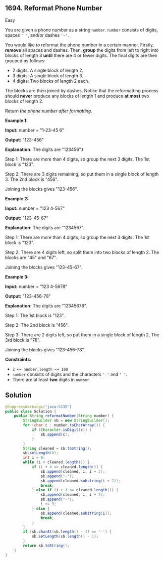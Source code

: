 ## 1694\. Reformat Phone Number

Easy

You are given a phone number as a string `number`. `number` consists of digits, spaces `' '`, and/or dashes `'-'`.

You would like to reformat the phone number in a certain manner. Firstly, **remove** all spaces and dashes. Then, **group** the digits from left to right into blocks of length 3 **until** there are 4 or fewer digits. The final digits are then grouped as follows:

*   2 digits: A single block of length 2.
*   3 digits: A single block of length 3.
*   4 digits: Two blocks of length 2 each.

The blocks are then joined by dashes. Notice that the reformatting process should **never** produce any blocks of length 1 and produce **at most** two blocks of length 2.

Return _the phone number after formatting._

**Example 1:**

**Input:** number = "1-23-45 6"

**Output:** "123-456"

**Explanation:** The digits are "123456".t

Step 1: There are more than 4 digits, so group the next 3 digits. The 1st block is "123".

Step 2: There are 3 digits remaining, so put them in a single block of length 3. The 2nd block is "456".

Joining the blocks gives "123-456".

**Example 2:**

**Input:** number = "123 4-567"

**Output:** "123-45-67"

**Explanation:** The digits are "1234567".

Step 1: There are more than 4 digits, so group the next 3 digits. The 1st block is "123".

Step 2: There are 4 digits left, so split them into two blocks of length 2. The blocks are "45" and "67".

Joining the blocks gives "123-45-67".

**Example 3:**

**Input:** number = "123 4-5678"

**Output:** "123-456-78"

**Explanation:** The digits are "12345678".

Step 1: The 1st block is "123".

Step 2: The 2nd block is "456".

Step 3: There are 2 digits left, so put them in a single block of length 2. The 3rd block is "78".

Joining the blocks gives "123-456-78".

**Constraints:**

*   `2 <= number.length <= 100`
*   `number` consists of digits and the characters `'-'` and `' '`.
*   There are at least **two** digits in `number`.

## Solution

```java
@SuppressWarnings("java:S135")
public class Solution {
    public String reformatNumber(String number) {
        StringBuilder sb = new StringBuilder();
        for (char c : number.toCharArray()) {
            if (Character.isDigit(c)) {
                sb.append(c);
            }
        }
        String cleaned = sb.toString();
        sb.setLength(0);
        int i = 0;
        while (i < cleaned.length()) {
            if (i + 4 == cleaned.length()) {
                sb.append(cleaned, i, i + 2);
                sb.append("-");
                sb.append(cleaned.substring(i + 2));
                break;
            } else if (i + 3 <= cleaned.length()) {
                sb.append(cleaned, i, i + 3);
                sb.append("-");
                i += 3;
            } else {
                sb.append(cleaned.substring(i));
                break;
            }
        }
        if (sb.charAt(sb.length() - 1) == '-') {
            sb.setLength(sb.length() - 1);
        }
        return sb.toString();
    }
}
```